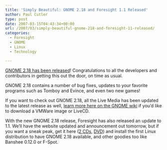 ```yaml
---
title: 'Simply Beautiful: GNOME 2.18 and Foresight 1.1 Released'
author: Paul Cutler
type: post
date: 2007-03-15T04:43:34+00:00
url: /2007/03/simply-beautiful-gnome-218-and-foresight-11-released/
categories:
  - Foresight
  - GNOME
  - Linux
  - Technology

---
```

[GNOME 2.18 has been released][1]! Congratulations to all the developers and contributors in getting this out the door, on time as usual.

GNOME 2.18 contains a number of bug fixes, updates to your favorite programs such as Tomboy and Evince, and even two new games!

If you want to check out GNOME 2.18, all the Live Media has been updated to the latest release as well, [learn more here on the GNOME wiki][2] if you&#8217;d like to download a VMWare image or LiveCD.

With the new GNOME 2.18 release, Foresight has also released an update to 1.1. We&#8217;ll have the website updated and announcement out tomorrow, but if you want a sneak peak, get it here ([2 CDs][3], [DVD][4]) and install the first Linux distribution to have GNOME 2.18 available, and other goodies too like Banshee 0.12.0 or F-Spot.

 [1]: http://www.gnome.org/start/2.18/notes/en/
 [2]: http://live.gnome.org/GnomeLiveMedia
 [3]: http://www.rpath.org/rbuilder/project/foresight/build?id=9209
 [4]: http://www.rpath.org/rbuilder/project/foresight/build?id=9208